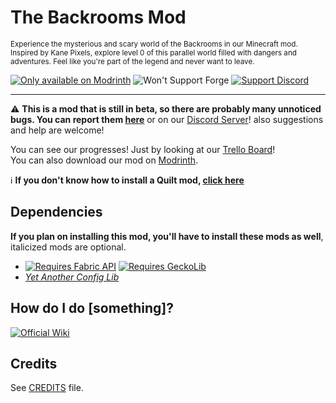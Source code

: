# The Backrooms Mod

<sup>Experience the mysterious and scary world of the Backrooms in our Minecraft mod. Inspired by Kane Pixels, explore level 0 of this parallel world filled with dangers and adventures. Feel like you're part of the legend and never want to leave.</sup>

[![Only available on Modrinth](https://cdn.jsdelivr.net/npm/@intergrav/devins-badges@3/assets/cozy/available/modrinth_64h.png)](https://modrinth.com/mod/backrooms)
![Won't Support Forge](https://cdn.jsdelivr.net/npm/@intergrav/devins-badges@3/assets/cozy/unsupported/forge_64h.png)
[![Support Discord](https://cdn.jsdelivr.net/npm/@intergrav/devins-badges@3/assets/cozy/social/discord-singular_64h.png)](https://discord.gg/Rqpn3C7yR5)

* * *

⚠️ **This is a mod that is still in beta, so there are probably many unnoticed bugs. You can report them [here](https://github.com/lumaa-dev/BackroomsMod/issues)** or on our [Discord Server](https://lumaa.brebond.com/support)! also suggestions and help are welcome!

You can see our progresses! Just by looking at our [Trello Board](https://trello.com/b/gDUJ7vvz/the-backrooms-mod)!  
You can also download our mod on [Modrinth](https://modrinth.com/mod/backrooms).

ℹ️ **If you don't know how to install a Quilt mod, [click here](https://quiltmc.org/en/install/client/)**

## Dependencies
**If you plan on installing this mod, you'll have to install these mods as well**, italicized mods are optional.
- [![Requires Fabric API](https://cdn.jsdelivr.net/npm/@intergrav/devins-badges@3.1.2/assets/cozy/requires/fabric-api_64h.png)](https://modrinth.com/mod/fabric-api) [![Requires GeckoLib](https://cdn.jsdelivr.net/npm/@intergrav/devins-badges@3/assets/cozy/requires/geckolib_64h.png)](https://modrinth.com/mod/geckolib)
- *[Yet Another Config Lib](https://modrinth.com/mod/yacl/)*

## How do I do [something]?
[![Official Wiki](https://cdn.jsdelivr.net/npm/@intergrav/devins-badges@3/assets/cozy/documentation/gitbook_64h.png)](https://github.com/V-Fast/BackroomsMod/wiki)

## Credits
See [CREDITS](https://github.com/V-Fast/BackroomsMod/blob/main/CREDITS.md) file.
